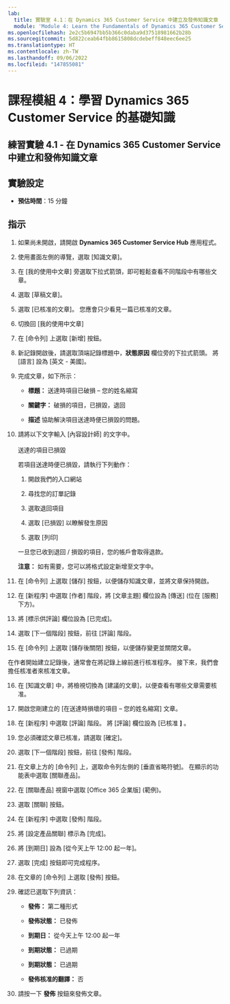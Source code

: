 ```yaml
---
lab:
  title: 實驗室 4.1：在 Dynamics 365 Customer Service 中建立及發佈知識文章
  module: 'Module 4: Learn the Fundamentals of Dynamics 365 Customer Service'
ms.openlocfilehash: 2e2c5b6947bb5b366c0daba9d37518981662b28b
ms.sourcegitcommit: 5d822ceab64fbb8615808dcdebeff848eec6ee25
ms.translationtype: HT
ms.contentlocale: zh-TW
ms.lasthandoff: 09/06/2022
ms.locfileid: "147855081"
---
```

<a name="module-4-learn-the-fundamentals-of-dynamics-365-customer-service"></a>課程模組 4：學習 Dynamics 365 Customer Service 的基礎知識
========================

## <a name="practice-lab-41---create-and-publish-a-knowledge-article-in-dynamics-365-customer-service"></a>練習實驗 4.1 - 在 Dynamics 365 Customer Service 中建立和發佈知識文章

## <a name="lab-setup"></a>實驗設定

  - **預估時間**：15 分鐘

## <a name="instructions"></a>指示

1. 如果尚未開啟，請開啟 **Dynamics 365 Customer Service Hub** 應用程式。 

2. 使用畫面左側的導覽，選取 [知識文章]。 

3. 在 [我的使用中文章] 旁選取下拉式箭頭，即可輕鬆查看不同階段中有哪些文章。 

4. 選取 [草稿文章]。 

5. 選取 [已核准的文章]。 您應會只少看見一篇已核准的文章。  

6. 切換回 [我的使用中文章]

7. 在 [命令列] 上選取 [新增] 按鈕。 

8. 新記錄開啟後，請選取頂端記錄標題中，**狀態原因** 欄位旁的下拉式箭頭。 將 [語言] 設為 [英文 - 美國]。

9. 完成文章，如下所示：

    - **標題：** 送達時項目已破損 – 您的姓名縮寫

    - **關鍵字：** 破損的項目，已損毀，退回

    - **描述** 協助解決項目送達時便已損毀的問題。 

10. 請將以下文字輸入 [內容設計師] 的文字中。   
‎  
‎   送達的項目已損毀

    若項目送達時便已損毀，請執行下列動作：

    1. 開啟我們的入口網站

    2. 尋找您的訂單記錄

    3. 選取退回項目

    4. 選取 [已損毀] 以瞭解發生原因

    5. 選取 [列印]

    一旦您已收到退回 / 損毀的項目，您的帳戶會取得退款。

    **注意：** 如有需要，您可以將格式設定新增至文字中。 

11. 在 [命令列] 上選取 [儲存] 按鈕，以便儲存知識文章，並將文章保持開啟。 

12. 在 [新程序] 中選取 [作者] 階段，將 [文章主題] 欄位設為 [傳送] (位在 [服務] 下方)。 

13. 將 [標示供評論] 欄位設為 [已完成]。

14. 選取 [下一個階段] 按鈕，前往 [評論] 階段。

15. 在 [命令列] 上選取 [儲存後關閉] 按鈕，以便儲存變更並關閉文章。

在作者開始建立記錄後，通常會在將記錄上線前進行核准程序。 接下來，我們會擔任核准者來核准文章。 

16. 在 [知識文章] 中，將檢視切換為 [建議的文章]，以便查看有哪些文章需要核准。 

17. 開啟您剛建立的 [在送達時損壞的項目 – 您的姓名縮寫] 文章。

18. 在 [新程序] 中選取 [評論] 階段。 將 [評論] 欄位設為 [已核准 **]** 。

19. 您必須確認文章已核准，請選取 [確定]。 

20. 選取 [下一個階段] 按鈕，前往 [發佈] 階段。 

21. 在文章上方的 [命令列] 上，選取命令列左側的 [垂直省略符號]。 在顯示的功能表中選取 [關聯產品]。 

22. 在 [關聯產品] 視窗中選取 [Office 365 企業版] (範例)。

23. 選取 [關聯] 按鈕。 

24. 在 [新程序] 中選取 [發佈] 階段。 

25. 將 [設定產品關聯] 標示為 [完成]。 

26. 將 [到期日] 設為 [從今天上午 12:00 起一年]。 

27. 選取 [完成] 按鈕即可完成程序。 

28. 在文章的 [命令列] 上選取 [發佈] 按鈕。 

29. 確認已選取下列資訊：

    - **發佈：** 第二種形式

    - **發佈狀態：** 已發佈

    - **到期日：** 從今天上午 12:00 起一年

    - **到期狀態：** 已過期

    - **到期狀態：** 已過期

    - **發佈核准的翻譯：** 否
    
30. 請按一下 **發佈** 按鈕來發佈文章。


